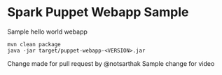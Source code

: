 Spark Puppet Webapp Sample
==========================

Sample hello world webapp

```
mvn clean package
java -jar target/puppet-webapp-<VERSION>.jar
```
Change made for pull request by @notsarthak
Sample change for video




